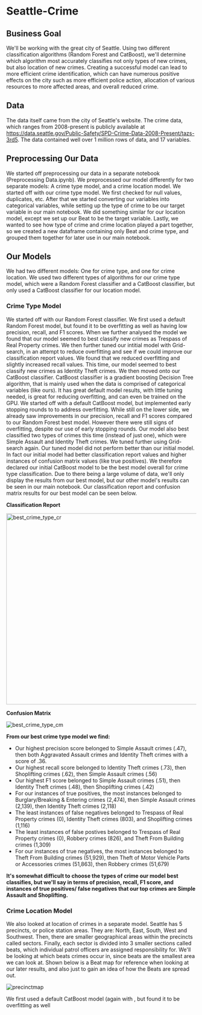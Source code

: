 # Seattle-Crime

## Business Goal ##
We'll be working with the great city of Seattle. Using two different classification algorithms (Random Forest and CatBoost), we'll determine which algorithm most accurately classifies not only types of new crimes, but also location of new crimes. Creating a successful model can lead to more efficient crime identification, which can have numerous positive effects on the city such as more efficient police action, allocation of various resources to more affected areas, and overall reduced crime.

## Data ##
The data itself came from the city of Seattle's website. The crime data, which ranges from 2008-present is publicly available at https://data.seattle.gov/Public-Safety/SPD-Crime-Data-2008-Present/tazs-3rd5. The data contained well over 1 million rows of data, and 17 variables.

## Preprocessing Our Data ##
We started off preprocessing our data in a separate notebook (Preprocessing Data.ipynb). We preprocessed our model differently for two separate models: A crime type model, and a crime location model. We started off with our crime type model. We first checked for null values, duplicates, etc. After that we started converting our variables into categorical variables, while setting up the type of crime to be our target variable in our main notebook. We did something similar for our location model, except we set up our Beat to be the target variable. Lastly, we wanted to see how type of crime and crime location played a part together, so we created a new dataframe containing only Beat and crime type, and grouped them together for later use in our main notebook. 

## Our Models ##
We had two different models: One for crime type, and one for crime location. We used two different types of algorithms for our crime type model, which were a Random Forest classifier and a CatBoost classifier, but only used a CatBoost classifier for our location model. 

### Crime Type Model ###
We started off with our Random Forest classifier. We first used a default Random Forest model, but found it to be overfitting as well as having low precision, recall, and F1 scores. When we further analysed the model we found that our model seemed to best classify new crimes as Trespass of Real Property crimes. We then further tuned our intitial model with Grid-search, in an attempt to reduce overfitting and see if we could improve our classification report values. We found that we reduced overfitting and slightly increased recall values. This time, our model seemed to best classify new crimes as Identity Theft crimes. We then moved onto our CatBoost classifier. CatBoost classifier is a gradient boosting Decision Tree algorithm, that is mainly used when the data is comprised of categorical variables (like ours). It has great default model results, with little tuning needed, is great for reducing overfitting, and can even be trained on the GPU. We started off with a default CatBoost model, but implemented early stopping rounds to  to address overfitting. While still on the lower side, we already saw improvements in our precision, recall and F1 scores compared to our Random Forest best model. However there were still signs of overfitting, despite our use of early stopping rounds. Our model also best classified two types of crimes this time (instead of just one), which were Simple Assault and Identity Theft crimes. We tuned further using Grid-search again. Our tuned model did not perform better than our initial model. In fact our initial model had better classification report values and higher instances of confusion matrix values (like true positives). We therefore declared our initial CatBoost model to be the best model overall for crime type classification. Due to there being a large volume of data, we'll only display the results from our best model, but our other model's results can be seen in our main notebook. Our classification report and confusion matrix results for our best model can be seen below. 

**Classification Report**

<img width="505" alt="best_crime_type_cr" src="https://user-images.githubusercontent.com/45251340/230743373-16f0e96c-27ba-42db-9487-ad3dbd91ab9e.PNG">


**Confusion Matrix**

![best_crime_type_cm](https://user-images.githubusercontent.com/45251340/230743456-cd4b3d0f-d62e-4874-9474-6dbdd7699bc7.PNG)



**From our best crime type model we find:**
* Our highest precision score belonged to Simple Assault crimes (.47), then both Aggravated Assault crimes and Identity Theft crimes with a score of .36.
* Our highest recall score belonged to Identity Theft crimes (.73), then Shoplifting crimes (.62), then Simple Assault crimes (.56)
* Our highest F1 score belonged to Simple Assault crimes (.51), then Identity Theft crimes (.48), then Shoplifting crimes (.42)
* For our instances of true positives, the most instances belonged to Burglary/Breaking & Entering crimes (2,474), then Simple Assault crimes (2,139), then Identity Theft crimes (2,118)
* The least instances of false negatives belonged to Trespass of Real Property crimes (0), Identity Theft crimes (803), and Shoplifting crimes (1,116)
* The least instances of false postives belonged to Trespass of Real Property crimes (0), Robbery crimes (826), and Theft From Building crimes (1,309)
* For our instances of true negatives, the most instances belonged to Theft From Building crimes (51,929), then Theft of Motor Vehicle Parts or Accessories crimes (51,863), then Robbery crimes (51,679)

**It's somewhat difficult to choose the types of crime our model best classifies, but we'll say in terms of precision, recall, F1 score, and instances of true positives/ false negatives that our top crimes are Simple Assault and Shoplifting.**


### Crime Location Model ###

We also looked at location of crimes in a separate model. Seattle has 5 precincts, or police station areas. They are: North, East, South, West and Southwest. Then, there are smaller geographical areas within the precincts called sectors. Finally, each sector is divided into 3 smaller sections called beats, which individual patrol officers are assigned responsibility for. We'll be looking at which beats crimes occur in, since beats are the smallest area we can look at. Shown below is a  Beat map for reference when looking at our later results, and also just to gain an idea of how the Beats are spread out. 

![precinctmap](https://user-images.githubusercontent.com/45251340/230751410-ce588931-d4c1-4dbf-8208-d232c6271c94.png)



We first used a default CatBoost model (again with , but found it to be overfitting as well
